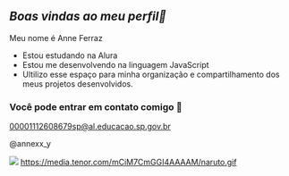 ## *Boas vindas ao meu perfil💙*

Meu nome é Anne Ferraz

- Estou estudando na Alura
- Estou me desenvolvendo na linguagem JavaScript
- Ultilizo esse espaço para minha organização e compartilhamento dos meus projetos desenvolvidos.

### Você pode entrar em contato comigo 📧

00001112608679sp@al.educacao.sp.gov.br

@annexx_y

![](https://media.tenor.com/mCiM7CmGGI4AAAAM/naruto.gif)
https://media.tenor.com/mCiM7CmGGI4AAAAM/naruto.gif
